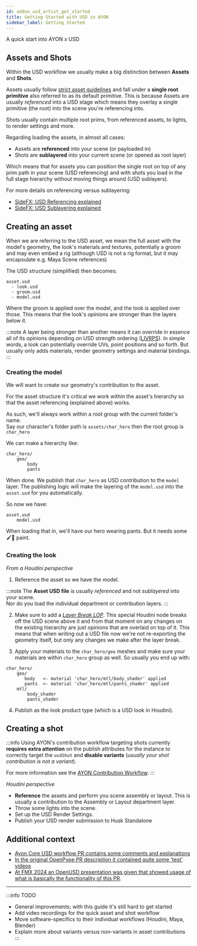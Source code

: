 ```yaml
---
id: addon_usd_artist_get_started
title: Getting Started with USD in AYON
sidebar_label: Getting Started
---
```


A quick start into AYON x USD

## Assets and Shots

Within the USD workflow we usually make a big distinction between **Assets** and **Shots**.

Assets usually follow [strict asset guidelines](addon_usd_artist_usd_intro#usd-asset-structure-guidelines) and fall under a **single root primitive** also referred to as its default primitive. 
This is because Assets are usually *referenced* into a USD stage which means they overlay a single primitive (the root) into the scene you're referencing into.

Shots usually contain multiple root prims, from referenced assets, to lights, to render settings and more.

Regarding loading the assets, in almost all cases:

- Assets are **referenced** into your scene (or payloaded in)
- Shots are **sublayered** into your current scene (or opened as root layer)

Which means that for assets you can position the single root on top of any prim path in your scene (USD referencing) and with shots you load in the full stage hierarchy without moving things around (USD sublayers).

For more details on referencing versus sublayering:

- [SideFX: USD Referencing explained](https://www.sidefx.com/docs/houdini/solaris/usd.html#referencing)
- [SideFX: USD Sublayering explained](https://www.sidefx.com/docs/houdini/nodes/lop/sublayer.html#sublyrdetails)

## Creating an asset

When we are referring to the USD asset, we mean the full asset with the model's geometry, the look's materials and textures, potentially a groom and may even embed a rig (although USD is not a rig format, but it may encapsulate e.g. Maya Scene references) 

The USD structure (simplified) then becomes:

```
asset.usd
  - look.usd
  - groom.usd
  - model.usd
```
Where the groom is applied over the model, and the look is applied over those.
This means that the look's _opinions_ are stronger than the layers below it.

:::note
A layer being stronger than another means it can override in essence all of its opinions depending on USD strength ordering ([LIVRPS](https://remedy-entertainment.github.io/USDBook/terminology/LIVRPS.html)). In simple words, a look can potentially override UVs, point positions and so forth. But usually only adds materials, render geometry settings and material bindings.
:::

### Creating the model

We will want to create our geometry's contribution to the asset.

For the asset structure it's critical we work within the asset's hierarchy so that the asset referencing (explained above) works.

As such, we'll always work within a root group with the current folder's name.  
Say our character's folder path is `assets/char_hero` then the root group is `char_hero`

We can make a hierarchy like:
```
char_hero/
    geo/
        body
        pants
```
 
When done. We publish that `char_hero` as USD contribution to the `model` layer.
The publishing logic will make the layering of the `model.usd` into the `asset.usd` for you automatically.

So now we have:
```
asset.usd
    model.usd
```

When loading that in, we'll have our hero wearing pants. But it needs some 🖌️🎨 paint.

### Creating the look

_From a Houdini perspective_

1. Reference the asset so we have the model.


:::note
The **Asset USD file** is usually _referenced_ and not _sublayered_ into your scene.  
Nor do you load the individual department or contribution layers.
:::

2. Make sure to add a _[Layer Break LOP](addon_usd_artist_houdini_workflow.md#layer-break)_. This special Houdini node breaks off the USD scene above it and from that moment on any changes on the existing hierarchy are just opinions that are overlaid on top of it. This means that when writing out a USD file now we're not re-exporting the geometry itself, but only any changes we make after the layer break.

3. Apply your materials to the `char_hero/geo` meshes and make sure your materials are within `char_hero` group as well. So usually you end up with:
```
char_hero/
    geo/
       body   <- material 'char_hero/mtl/body_shader' applied
       pants  <- material 'char_hero/mtl/pants_shader' applied
    mtl/
        body_shader
        pants_shader
```

4. Publish as the look product type (which is a USD look in Houdini).

## Creating a shot

:::info
Using AYON's contribution workflow targeting shots currently **requires extra
attention** on the publish attributes for the instance to correctly target the
`usdShot` and **disable variants** (_usually your shot contribution is not a variant_).

For more information see the [AYON Contribution Workflow](addon_usd_artist_contribution_workflow.md).
:::

_Houdini perspective_

- **Reference** the assets and perform you scene assembly or layout. This is usually a contribution to the Assembly or Layout department layer.
- Throw some lights into the scene.
- Set up the USD Render Settings.
- Publish your USD render submission to Husk Standalone

## Additional context

- [Ayon Core USD workflow PR contains some comments and explanations](https://github.com/ynput/ayon-core/pull/295)
- [In the original OpenPype PR description it contained quite some 'test' videos](https://github.com/ynput/OpenPype/pull/5925#issue-1995346181)
- [At FMX 2024 an OpenUSD presentation was given that showed usage of what is basically the functionality of this PR](https://www.youtube.com/watch?v=1KqrIRCi_EQ).

---

:::info TODO
- General improvements; with this guide it's still hard to get started
- Add video recordings for the quick asset and shot workflow
- Move software-specifics to their individual workflows (Houdini, Maya, Blender)
- Explain more about variants versus non-variants in asset contributions
:::
